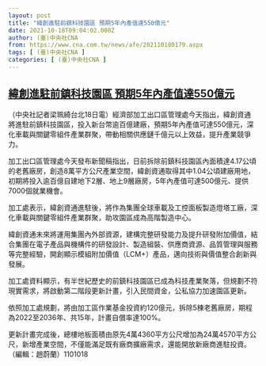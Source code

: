 ```yaml
---
layout: post
title: "緯創進駐前鎮科技園區 預期5年內產值達550億元"
date: 2021-10-18T09:04:02.000Z
author: (臺)中央社CNA
from: https://www.cna.com.tw/news/afe/202110180179.aspx
tags: [ (臺)中央社CNA ]
categories: [ (臺)中央社CNA ]
---
```

<!--1634547842000-->
[緯創進駐前鎮科技園區 預期5年內產值達550億元](https://www.cna.com.tw/news/afe/202110180179.aspx)
------

<div>
<div></div><div><p>（中央社記者梁珮綺台北18日電）經濟部加工出口區管理處今天指出，緯創資通將進駐前鎮科技園區，投入新台幣逾百億建廠，預期5年內產值可達550億元，深化車載與關鍵零組件產業群聚，帶動相關供應鏈千億元以上效益，提升產業競爭力。</p><p>加工出口區管理處今天發布新聞稿指出，日前拆除前鎮科技園區內面積達4.17公頃的老舊廠房，創造8萬平方公尺產業空間，緯創資通取得其中1.04公頃建廠用地，初期將投入逾百億自建地下2層、地上9層廠房，5年內產值可達500億元、提供7000個就業機會。</p><p>加工處表示，緯創資通進駐後，將作為集團全球車載及工控面板製造燈塔工廠，深化車載與關鍵零組件產業群聚，助攻園區成為高階製造中心。</p><p>緯創資通未來將運用集團內外部資源，建構完整研發能力及提升研發附加價值，結合集團在電子產品與機構件的研發設計、製造組裝、供應商資源、品質管理與服務等完整經驗，開創顯示模組附加價值（LCM+）產品，邁向技術與價值整合創新與發展。</p><p>加工處資料顯示，有半世紀歷史的前鎮科技園區已成為科技產業聚落，但規劃不符現實需求，將啟動第二階段更新計畫，引入民間資金，公私協力加速園區更新。</p><p>依照加工處規劃，將由加工區作業基金投資約120億元，拆除5棟老舊廠房，期程為2022至2036年、共15年，計畫自償率達100%。</p><p>更新計畫完成後，總樓地板面積由原先4萬4360平方公尺增加為24萬4570平方公尺，新增產業空間，不僅能滿足既有廠商擴廠需求，還能開放新廠商進駐投資。（編輯：趙蔚蘭）1101018</p></div>
</div>

